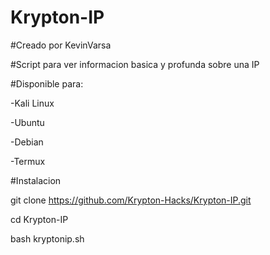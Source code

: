 # Krypton-IP

#Creado por KevinVarsa

#Script para ver informacion basica y profunda sobre una IP

#Disponible para:

-Kali Linux

-Ubuntu

-Debian

-Termux

#Instalacion

git clone https://github.com/Krypton-Hacks/Krypton-IP.git

cd Krypton-IP

bash kryptonip.sh
